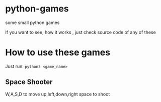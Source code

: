# python-games
some small python games 

If you want to see, how it works , just check source code of any of these

# How to use these games

Just run: ```python3 <game_name> ``` 


## Space Shooter
W,A,S,D to move up,left,down,right
space to shoot


